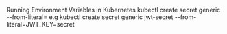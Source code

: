 Running Environment Variables in Kubernetes
    kubectl create secret generic <Name of Secret> --from-literal=<Key-Value Pair> 
        e.g kubectl create secret generic jwt-secret --from-literal=JWT_KEY=secret